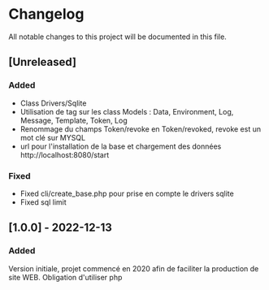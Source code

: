 # Changelog

All notable changes to this project will be documented in this file.
 
## [Unreleased]

### Added

- Class Drivers/Sqlite
- Utilisation de tag sur les class Models : Data, Environment, Log, Message, Template, Token, Log
- Renommage du champs Token/revoke en Token/revoked, revoke est un mot clé sur MYSQL
- url pour l'installation de la base et chargement des données http://localhost:8080/start

### Fixed

- Fixed cli/create_base.php pour prise en compte le drivers sqlite
- Fixed sql limit  
 
## [1.0.0] - 2022-12-13

### Added

Version initiale, projet commencé en 2020 afin de faciliter la production de site WEB.
Obligation d'utiliser php


